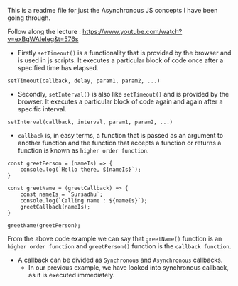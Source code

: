 This is a readme file for just the Asynchronous JS concepts I have been going through.

Follow along the lecture : https://www.youtube.com/watch?v=exBgWAIeIeg&t=576s

- Firstly `setTimeout()` is a functionality that is provided by the browser and is used in js scripts. It executes a particular block of code once after a specified time has elapsed.
```
setTimeout(callback, delay, param1, param2, ...)
```

- Secondly, `setInterval()` is also like `setTimeout()` and is provided by the browser. It executes a particular block of code again and again after a specific interval.
```
setInterval(callback, interval, param1, param2, ...)
```

- `callback` is, in easy terms, a function that is passed as an argument to another function and the function that accepts a function or returns a function is known as `higher order function`.

```
const greetPerson = (nameIs) => {
    console.log(`Hello there, ${nameIs}`);
}

const greetName = (greetCallback) => {
    const nameIs = `Sursadhu`;
    console.log(`Calling name : ${nameIs}`);
    greetCallback(nameIs);
}

greetName(greetPerson);
```
From the above code example we can say that 
`greetName()` function is an `higher order function` and `greetPerson()` function is the `callback function`. 

- A callback can be divided as `Synchronous` and `Asynchronous` callbacks. 
    - In our previous example, we have looked into synchronous callback, as it is executed immediately.